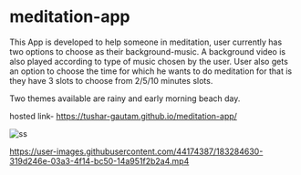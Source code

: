 
# meditation-app
This App is developed to help someone in meditation, user currently has two options to choose as their background-music. A background video is also played according to type of music chosen by the user. User also gets an option to choose the time for which he wants to do meditation for that is they have 3 slots to choose from 2/5/10 minutes slots.

Two themes available are rainy and early morning beach day.

hosted link- https://tushar-gautam.github.io/meditation-app/


![ss](https://user-images.githubusercontent.com/44174387/183284611-e23c485a-0e97-47d6-a2b0-c08b8b4e13ff.png)

https://user-images.githubusercontent.com/44174387/183284630-319d246e-03a3-4f14-bc50-14a951f2b2a4.mp4


